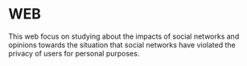 # WEB
This web focus on studying about the impacts of social networks and opinions towards the situation that social networks have violated the privacy of users for personal purposes.
